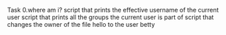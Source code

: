 Task 0.where am i?
script that prints the effective username of the current user
script that prints all the groups the current user is part of
script that changes the owner of the file hello to the user betty
